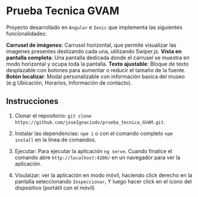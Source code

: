 # Prueba Tecnica GVAM

Proyecto desarrollado en `Angular` e `Ionic` que implementa las siguientes funcionalidades:

**Carrusel de imágenes**: Carrusel horizontal, que permite visualizar las imagenes presentes deslizando cada una, utilizando Swiper.js.
**Vista en pantalla completa**: Una pantalla dedicada donde el carrusel se muestra en modo horizontal y ocupa toda la pantalla.
**Texto ajustable**: Bloque de texto desplazable con botones para aumentar o reducir el tamaño de la fuente.
**Botón localizar**: Modal personalizable con información basica del museo (e.g Ubicación, Horarios, Información de contacto).

## Instrucciones

1. Clonar el repositorio:
   `git clone https://github.com/joseIgnaciodv/prueba_tecnica_GVAM.git`.

2. Instalar las dependencias:
   `npm i` o con el comando completo `npm install` en la línea de comandos.

3. Ejecutar:
   Para ejecutar la aplicación `ng serve`. Cuando finalice el comando abre `http://localhost:4200/` en un navegador para ver la aplicación.

4. Visulaizar: ver la aplicación en modo móvil, haciendo click derecho en la pantalla seleccionando `Inspeccionar`, Y luego hacer click en el icono del dispositivo (portátil con el móvil) 
